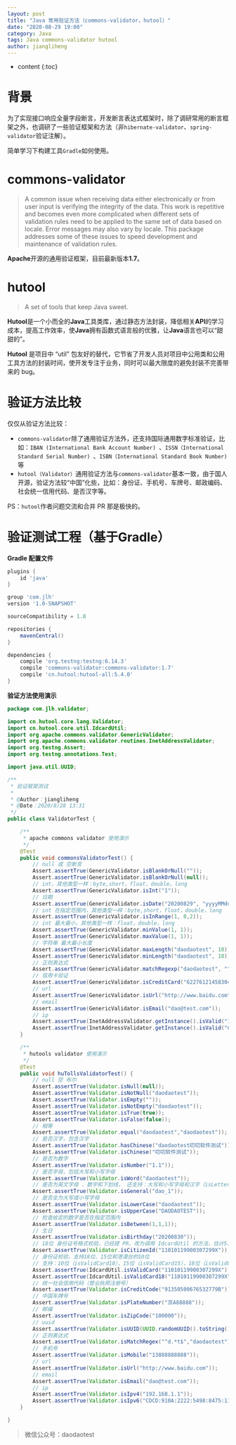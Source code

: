```yaml
---
layout: post
title: "Java 常用验证方法（commons-validator，hutool）"
date: "2020-08-29 19:00"
category: Java
tags: Java commons-validator hutool
author: jiangliheng
---
```

* content
{:toc}



# 背景

为了实现接口响应全量字段断言，开发断言表达式框架时，除了调研常用的断言框架之外，也调研了一些验证框架和方法（非```hibernate-validator```、```spring-validator```验证注解）。

简单学习下构建工具```Gradle```如何使用。

# commons-validator

> A common issue when receiving data either electronically or from user input is verifying the integrity of the data. This work is repetitive and becomes even more complicated when different sets of validation rules need to be applied to the same set of data based on locale. Error messages may also vary by locale. This package addresses some of these issues to speed development and maintenance of validation rules.


**Apache**开源的通用验证框架，目前最新版本**1.7**。


# hutool

> A set of tools that keep Java sweet.

**Hutool**是一个小而全的**Java**工具类库，通过静态方法封装，降低相关**API**的学习成本，提高工作效率，使**Java**拥有函数式语言般的优雅，让**Java**语言也可以“甜甜的”。

**Hutool** 是项目中 “util” 包友好的替代，它节省了开发人员对项目中公用类和公用工具方法的封装时间，使开发专注于业务，同时可以最大限度的避免封装不完善带来的 bug。

# 验证方法比较

仅仅从验证方法比较：
- ```commons-validator```除了通用验证方法外，还支持国际通用数字标准验证，比如：```IBAN (International Bank Account Number) ```、```ISSN（International Standard Serial Number) ```、```ISBN（International Standard Book Number)```等
- ```hutool（Validator）```通用验证方法与```commons-validator```基本一致，由于国人开源，验证方法较“中国”化些，比如：身份证、手机号、车牌号、邮政编码、社会统一信用代码、是否汉字等。

PS：```hutool```作者问题交流和合并 PR 那是极快的。

# 验证测试工程（基于Gradle）

**Gradle 配置文件**

```gradle
plugins {
    id 'java'
}

group 'com.jlh'
version '1.0-SNAPSHOT'

sourceCompatibility = 1.8

repositories {
    mavenCentral()
}

dependencies {
    compile 'org.testng:testng:6.14.3'
    compile 'commons-validator:commons-validator:1.7'
    compile 'cn.hutool:hutool-all:5.4.0'
}
```

**验证方法使用演示**

```java
package com.jlh.validator;

import cn.hutool.core.lang.Validator;
import cn.hutool.core.util.IdcardUtil;
import org.apache.commons.validator.GenericValidator;
import org.apache.commons.validator.routines.InetAddressValidator;
import org.testng.Assert;
import org.testng.annotations.Test;

import java.util.UUID;

/**
 * 验证框架测试
 *
 * @Author：jiangliheng
 * @Date：2020/8/28 13:31
 */
public class ValidatorTest {

    /**
     * apache commons validator 使用演示
     */
    @Test
    public void commonsValidatorTest() {
        // null 或 空断言
        Assert.assertTrue(GenericValidator.isBlankOrNull(""));
        Assert.assertTrue(GenericValidator.isBlankOrNull(null));
        // int，其他类型一样：byte,short，float，double，long
        Assert.assertTrue(GenericValidator.isInt("1"));
        // 日期
        Assert.assertTrue(GenericValidator.isDate("20200829", "yyyyMMdd",true));
        // int 在指定范围内，其他类型一样：byte,short，float，double，long
        Assert.assertTrue(GenericValidator.isInRange(1, 0,2));
        // int 最大最小，其他类型一样：float，double，long
        Assert.assertTrue(GenericValidator.minValue(1, 1));
        Assert.assertTrue(GenericValidator.maxValue(1, 1));
        // 字符串 最大最小长度
        Assert.assertTrue(GenericValidator.maxLength("daodaotest", 10));
        Assert.assertTrue(GenericValidator.minLength("daodaotest", 10));
        // 正则表达式
        Assert.assertTrue(GenericValidator.matchRegexp("daodaotest", "^d.*t$"));
        // 信用卡验证
        Assert.assertTrue(GenericValidator.isCreditCard("6227612145830440"));
        // url
        Assert.assertTrue(GenericValidator.isUrl("http://www.baidu.com"));
        // email
        Assert.assertTrue(GenericValidator.isEmail("dao@test.com"));
        // ip
        Assert.assertTrue(InetAddressValidator.getInstance().isValid("192.168.1.1"));
        Assert.assertTrue(InetAddressValidator.getInstance().isValid("CDCD:910A:2222:5498:8475:1111:3900:2020"));
    }

    /**
     * hutools validator 使用演示
     */
    @Test
    public void huTollsValidatorTest() {
        // null 空 布尔
        Assert.assertTrue(Validator.isNull(null));
        Assert.assertTrue(Validator.isNotNull("daodaotest"));
        Assert.assertTrue(Validator.isEmpty(""));
        Assert.assertTrue(Validator.isNotEmpty("daodaotest"));
        Assert.assertTrue(Validator.isTrue(true));
        Assert.assertTrue(Validator.isFalse(false));
        // 相等
        Assert.assertTrue(Validator.equal("daodaotest","daodaotest"));
        // 是否汉字，包含汉字
        Assert.assertTrue(Validator.hasChinese("daodaotest叨叨软件测试"));
        Assert.assertTrue(Validator.isChinese("叨叨软件测试"));
        // 是否为数字
        Assert.assertTrue(Validator.isNumber("1.1"));
        // 是否字母，包括大写和小写字母
        Assert.assertTrue(Validator.isWord("daodaotest"));
        // 是否为英文字母 、数字和下划线， 还支持：大写和小写字母和汉字（isLetter）
        Assert.assertTrue(Validator.isGeneral("dao_1"));
        // 是否全为大写或小写字母
        Assert.assertTrue(Validator.isLowerCase("daodaotest"));
        Assert.assertTrue(Validator.isUpperCase("DAODAOTEST"));
        // 检查给定的数字是否在指定范围内
        Assert.assertTrue(Validator.isBetween(1,1,1));
        // 生日
        Assert.assertTrue(Validator.isBirthday("20200830"));
        // 18位 身份证号格式校验，已经提 PR，改为调用 IdcardUtil 的方法，估计5.4.1 版本更新
        Assert.assertTrue(Validator.isCitizenId("11010119900307299X"));
        // 身份证校验，支持18位、15位和港澳台的10位
        // 支持：10位（isValidCard10），15位（isValidCard15），18位（isValidCard18），香港（isValidHKCard），台湾（isValidTWCard）
        Assert.assertTrue(IdcardUtil.isValidCard("11010119900307299X"));
        Assert.assertTrue(IdcardUtil.isValidCard18("11010119900307299X"));
        // 统一社会信用代码（营业执照注册号）
        Assert.assertTrue(Validator.isCreditCode("91350500676532779B"));
        // 中国车牌号
        Assert.assertTrue(Validator.isPlateNumber("京A88888"));
        // 邮编
        Assert.assertTrue(Validator.isZipCode("100000"));
        // uuid
        Assert.assertTrue(Validator.isUUID(UUID.randomUUID().toString()));
        // 正则表达式
        Assert.assertTrue(Validator.isMatchRegex("^d.*t$","daodaotest"));
        // 手机号
        Assert.assertTrue(Validator.isMobile("13888888888"));
        // url
        Assert.assertTrue(Validator.isUrl("http://www.baidu.com"));
        // email
        Assert.assertTrue(Validator.isEmail("dao@test.com"));
        // ip
        Assert.assertTrue(Validator.isIpv4("192.168.1.1"));
        Assert.assertTrue(Validator.isIpv6("CDCD:910A:2222:5498:8475:1111:3900:2020"));
    }

}
```

> 微信公众号：daodaotest
